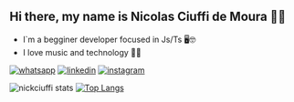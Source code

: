 ## Hi there, my name is Nicolas Ciuffi de Moura 👋🚀

- I`m a begginer developer focused in Js/Ts 🖥️🤓
- I love music and technology 🎵🤖

[![whatsapp](https://img.shields.io/badge/WhatsApp-25D366?style=for-the-badge&logo=whatsapp&logoColor=white)](https://contate.me/nickciuffi)
[![linkedin](https://img.shields.io/badge/LinkedIn-0077B5?style=for-the-badge&logo=linkedin&logoColor=white)](https://www.linkedin.com/in/nicolas-ciuffi-dev/)
[![instagram](https://img.shields.io/badge/Instagram-E4405F?style=for-the-badge&logo=instagram&logoColor=white)](https://www.instagram.com/nick_ciuffi_official/)


![nickciuffi stats](https://github-readme-stats.vercel.app/api?username=nickciuffi&show_icons=true&theme=tokyonight&hide=issues,contribs,prs)
[![Top Langs](https://github-readme-stats.vercel.app/api/top-langs/?username=nickciuffi&layout=compact&theme=tokyonight)](https://github.com/anuraghazra/github-readme-stats)
